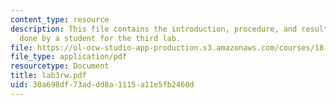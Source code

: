 ```yaml
---
content_type: resource
description: This file contains the introduction, procedure, and results for an experiment
  done by a student for the third lab.
file: https://ol-ocw-studio-app-production.s3.amazonaws.com/courses/18-091-mathematical-exposition-spring-2005/30a698df73addd8a1115a11e5fb2460d_lab3rw.pdf
file_type: application/pdf
resourcetype: Document
title: lab3rw.pdf
uid: 30a698df-73ad-dd8a-1115-a11e5fb2460d
---
```

